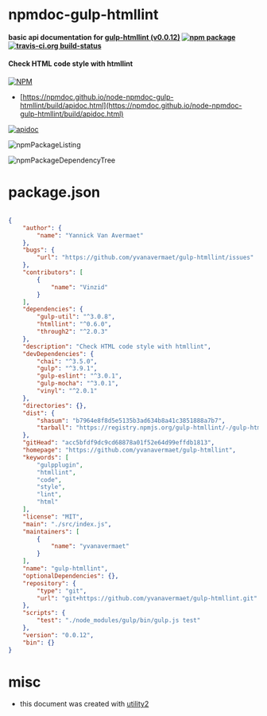# npmdoc-gulp-htmllint

#### basic api documentation for  [gulp-htmllint (v0.0.12)](https://github.com/yvanavermaet/gulp-htmllint)  [![npm package](https://img.shields.io/npm/v/npmdoc-gulp-htmllint.svg?style=flat-square)](https://www.npmjs.org/package/npmdoc-gulp-htmllint) [![travis-ci.org build-status](https://api.travis-ci.org/npmdoc/node-npmdoc-gulp-htmllint.svg)](https://travis-ci.org/npmdoc/node-npmdoc-gulp-htmllint)

#### Check HTML code style with htmllint

[![NPM](https://nodei.co/npm/gulp-htmllint.png?downloads=true&downloadRank=true&stars=true)](https://www.npmjs.com/package/gulp-htmllint)

- [https://npmdoc.github.io/node-npmdoc-gulp-htmllint/build/apidoc.html](https://npmdoc.github.io/node-npmdoc-gulp-htmllint/build/apidoc.html)

[![apidoc](https://npmdoc.github.io/node-npmdoc-gulp-htmllint/build/screenCapture.buildCi.browser.%252Ftmp%252Fbuild%252Fapidoc.html.png)](https://npmdoc.github.io/node-npmdoc-gulp-htmllint/build/apidoc.html)

![npmPackageListing](https://npmdoc.github.io/node-npmdoc-gulp-htmllint/build/screenCapture.npmPackageListing.svg)

![npmPackageDependencyTree](https://npmdoc.github.io/node-npmdoc-gulp-htmllint/build/screenCapture.npmPackageDependencyTree.svg)



# package.json

```json

{
    "author": {
        "name": "Yannick Van Avermaet"
    },
    "bugs": {
        "url": "https://github.com/yvanavermaet/gulp-htmllint/issues"
    },
    "contributors": [
        {
            "name": "Vinzid"
        }
    ],
    "dependencies": {
        "gulp-util": "^3.0.8",
        "htmllint": "^0.6.0",
        "through2": "^2.0.3"
    },
    "description": "Check HTML code style with htmllint",
    "devDependencies": {
        "chai": "^3.5.0",
        "gulp": "^3.9.1",
        "gulp-eslint": "^3.0.1",
        "gulp-mocha": "^3.0.1",
        "vinyl": "^2.0.1"
    },
    "directories": {},
    "dist": {
        "shasum": "b7964e8f8d5e5135b3ad634b8a41c3851888a7b7",
        "tarball": "https://registry.npmjs.org/gulp-htmllint/-/gulp-htmllint-0.0.12.tgz"
    },
    "gitHead": "acc5bfdf9dc9cd68878a01f52e64d99effdb1813",
    "homepage": "https://github.com/yvanavermaet/gulp-htmllint",
    "keywords": [
        "gulpplugin",
        "htmllint",
        "code",
        "style",
        "lint",
        "html"
    ],
    "license": "MIT",
    "main": "./src/index.js",
    "maintainers": [
        {
            "name": "yvanavermaet"
        }
    ],
    "name": "gulp-htmllint",
    "optionalDependencies": {},
    "repository": {
        "type": "git",
        "url": "git+https://github.com/yvanavermaet/gulp-htmllint.git"
    },
    "scripts": {
        "test": "./node_modules/gulp/bin/gulp.js test"
    },
    "version": "0.0.12",
    "bin": {}
}
```



# misc
- this document was created with [utility2](https://github.com/kaizhu256/node-utility2)
